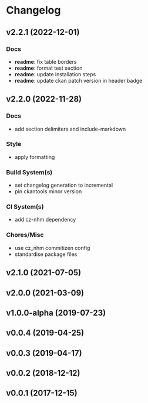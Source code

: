 # Changelog

## v2.2.1 (2022-12-01)

### Docs

- **readme**: fix table borders
- **readme**: format test section
- **readme**: update installation steps
- **readme**: update ckan patch version in header badge

## v2.2.0 (2022-11-28)

### Docs

- add section delimiters and include-markdown

### Style

- apply formatting

### Build System(s)

- set changelog generation to incremental
- pin ckantools minor version

### CI System(s)

- add cz-nhm dependency

### Chores/Misc

- use cz_nhm commitizen config
- standardise package files

## v2.1.0 (2021-07-05)

## v2.0.0 (2021-03-09)

## v1.0.0-alpha (2019-07-23)

## v0.0.4 (2019-04-25)

## v0.0.3 (2019-04-17)

## v0.0.2 (2018-12-12)

## v0.0.1 (2017-12-15)
